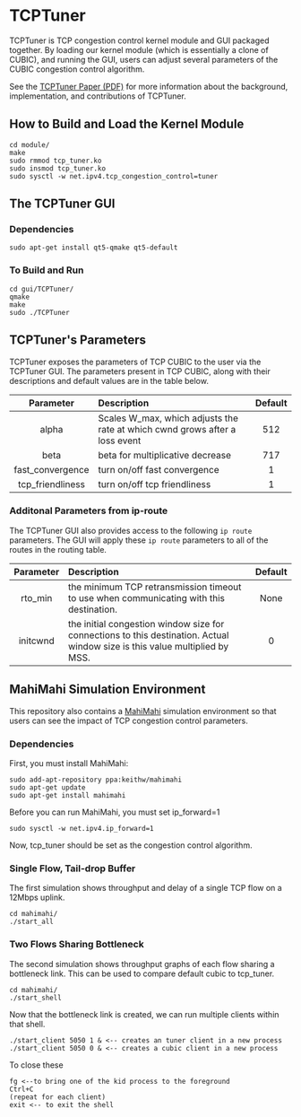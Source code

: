 # TCPTuner
TCPTuner is TCP congestion control kernel module and GUI packaged together. By loading our kernel module (which is essentially a clone of CUBIC), and running the GUI, users can adjust several parameters of the CUBIC congestion control algorithm.

See the [TCPTuner Paper (PDF)](https://arxiv.org/ftp/arxiv/papers/1605/1605.01987.pdf) for more information about the background, implementation, and contributions of TCPTuner.

## How to Build and Load the Kernel Module

```
cd module/
make
sudo rmmod tcp_tuner.ko
sudo insmod tcp_tuner.ko
sudo sysctl -w net.ipv4.tcp_congestion_control=tuner
```

## The TCPTuner GUI
### Dependencies

```
sudo apt-get install qt5-qmake qt5-default
```

### To Build and Run

```
cd gui/TCPTuner/
qmake
make
sudo ./TCPTuner
```

## TCPTuner's Parameters
TCPTuner exposes the parameters of TCP CUBIC to the user via the TCPTuner GUI. The parameters present in TCP CUBIC, along with their descriptions and default values are in the table below.

Parameter        | Description                                                                 | Default
:--------------: | :-------------------------------------------------------------------------- | :-----:
alpha            | Scales W_max, which adjusts the rate at which cwnd grows after a loss event | 512
beta             | beta for multiplicative decrease                                            | 717
fast_convergence | turn on/off fast convergence                                                | 1
tcp_friendliness | turn on/off tcp friendliness                                                | 1

### Additonal Parameters from ip-route
The TCPTuner GUI also provides access to the following `ip route` parameters. The GUI will apply these `ip route` parameters to all of the routes in the routing table.

Parameter | Description                                                                                                                 | Default
:-------: | :-------------------------------------------------------------------------------------------------------------------------- | :------:
rto_min   | the minimum TCP retransmission timeout to use when communicating with this destination.                                     | None
initcwnd  | the initial congestion window size for connections to this destination. Actual window size is this value multiplied by MSS. | 0

## MahiMahi Simulation Environment
This repository also contains a [MahiMahi](http://mahimahi.mit.edu/) simulation environment so that users can see the impact of TCP congestion control parameters.

### Dependencies
First, you must install MahiMahi:
```
sudo add-apt-repository ppa:keithw/mahimahi
sudo apt-get update
sudo apt-get install mahimahi
```

Before you can run MahiMahi, you must set ip_forward=1
```
sudo sysctl -w net.ipv4.ip_forward=1
```

Now, tcp_tuner should be set as the congestion control algorithm.

### Single Flow, Tail-drop Buffer
The first simulation shows throughput and delay of a single TCP flow on a 12Mbps uplink.

```
cd mahimahi/
./start_all
```

### Two Flows Sharing Bottleneck
The second simulation shows throughput graphs of each flow sharing a bottleneck link. This can be used to compare default cubic to tcp_tuner.

```
cd mahimahi/
./start_shell
```

Now that the bottleneck link is created, we can run multiple clients within that shell.

```
./start_client 5050 1 & <-- creates an tuner client in a new process
./start_client 5050 0 & <-- creates a cubic client in a new process
```

To close these
```
fg <--to bring one of the kid process to the foreground
Ctrl+C
(repeat for each client)
exit <-- to exit the shell
```

